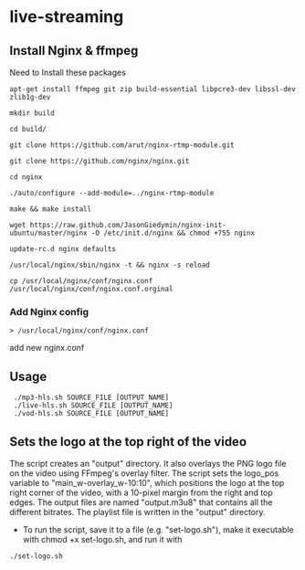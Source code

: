 # live-streaming

## Install Nginx & ffmpeg
Need to Install these packages

```shell
apt-get install ffmpeg git zip build-essential libpcre3-dev libssl-dev zlib1g-dev

```

```shell
mkdir build

cd build/

git clone https://github.com/arut/nginx-rtmp-module.git

git clone https://github.com/nginx/nginx.git

cd nginx

./auto/configure --add-module=../nginx-rtmp-module

make && make install

wget https://raw.github.com/JasonGiedymin/nginx-init-ubuntu/master/nginx -O /etc/init.d/nginx && chmod +755 nginx

update-rc.d nginx defaults

/usr/local/nginx/sbin/nginx -t && nginx -s reload

cp /usr/local/nginx/conf/nginx.conf /usr/local/nginx/conf/nginx.conf.orginal

```
### Add Nginx config

```shell
> /usr/local/nginx/conf/nginx.conf
```
add new nginx.conf 

## Usage
```shell
 ./mp3-hls.sh SOURCE_FILE [OUTPUT_NAME]
 ./live-hls.sh SOURCE_FILE [OUTPUT_NAME]
 ./vod-hls.sh SOURCE_FILE [OUTPUT_NAME]
 ```
 ## Sets the logo at the top right of the video
The script creates an "output" directory. It also overlays the PNG logo file on the video using FFmpeg's overlay filter.
The script sets the logo_pos variable to "main_w-overlay_w-10:10", which positions the logo at the top right corner of the video, with a 10-pixel margin from the right and top edges.
The output files are named "output.m3u8" that contains all the different bitrates. The playlist file is written in the "output" directory.
*  To run the script, save it to a file (e.g. "set-logo.sh"), make it executable with chmod +x set-logo.sh, and run it with 
```shell
./set-logo.sh
```
